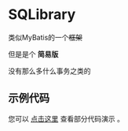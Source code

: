 # SQLibrary

类似MyBatis的一个~~框架~~

但是是个 __简易版__

没有那么多什么事务之类的

## 示例代码
您可以 [点击这里](src/test/java/me/huanmeng/util/sql/SQLibraryTest.java) 查看部分代码演示 。